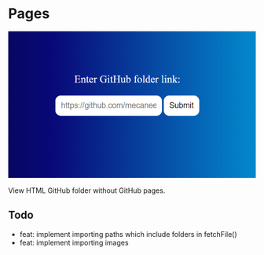 # Pages

![Demo image](demo.png)

View HTML GitHub folder without GitHub pages.

## Todo

- feat: implement importing paths which include folders in fetchFile()
- feat: implement importing images
